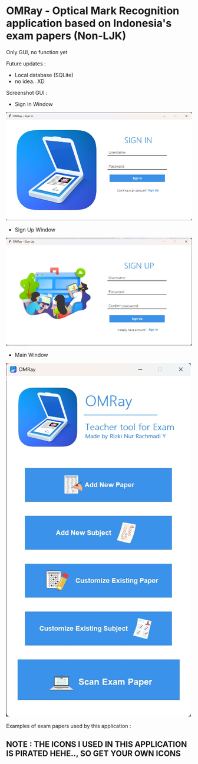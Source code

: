 # OMRay - Optical Mark Recognition application based on Indonesia's exam papers (Non-LJK)

Only GUI, no function yet

Future updates : 
- Local database (SQLite)
- no idea.. XD

Screenshot GUI :

- Sign In Window

![Sign In window](/screenshot/signin.jpg)
- Sign Up Window

![Sign Up window](/screenshot/signup.jpg)
- Main Window

![Main window](/screenshot/mainapp.jpg)

Examples of exam papers used by this application :

## NOTE : THE ICONS I USED IN THIS APPLICATION IS PIRATED HEHE.., SO GET YOUR OWN ICONS